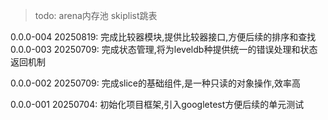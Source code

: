 > todo: arena内存池 skiplist跳表

0.0.0-004
    20250819: 完成比较器模块,提供比较器接口,方便后续的排序和查找
0.0.0-003
    20250709: 完成状态管理,将为leveldb种提供统一的错误处理和状态返回机制

0.0.0-002
    20250709: 完成slice的基础组件,是一种只读的对象操作,效率高

0.0.0-001
    20250704: 初始化项目框架,引入googletest方便后续的单元测试